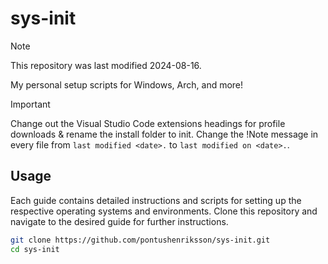 # sys-init

> [!NOTE]  
> This repository was last modified 2024-08-16.

My personal setup scripts for Windows, Arch, and more!

> [!IMPORTANT]
> Change out the Visual Studio Code extensions headings for profile downloads & rename the install folder to init.
> Change the !Note message in every file from ``last modified <date>.`` to ``last modified on <date>.``. 

## Usage

Each guide contains detailed instructions and scripts for setting up the respective operating systems and environments. Clone this repository and navigate to the desired guide for further instructions.

```bash
git clone https://github.com/pontushenriksson/sys-init.git
cd sys-init
```
